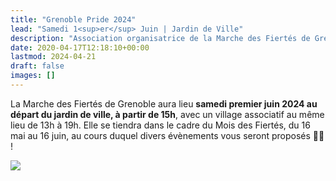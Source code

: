 ```yaml
---
title: "Grenoble Pride 2024"
lead: "Samedi 1<sup>er</sup> Juin | Jardin de Ville"
description: "Association organisatrice de la Marche des Fiertés de Grenoble."
date: 2020-04-17T12:18:10+00:00
lastmod: 2024-04-21
draft: false
images: []
---
```


La Marche des Fiertés de Grenoble aura lieu **samedi premier juin 2024 au départ du jardin de ville, à partir de 15h**, avec un village associatif au même lieu de 13h à 19h. Elle se tiendra dans le cadre du Mois des Fiertés, du 16 mai au 16 juin, au cours duquel divers évènements vous seront proposés 🏳️‍🌈 !

<img class="affiche" src="affiche-web-2024.png" />
